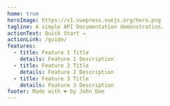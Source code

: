 ```yaml
---
home: true
heroImage: https://v1.vuepress.vuejs.org/hero.png
tagline: A simple API Documentation demonstration.
actionText: Quick Start →
actionLink: /guide/
features:
  - title: Feature 1 Title
    details: Feature 1 Description
  - title: Feature 2 Title
    details: Feature 2 Description
  - title: Feature 3 Title
    details: Feature 3 Description
footer: Made with ❤️ by John Doe
---
```

